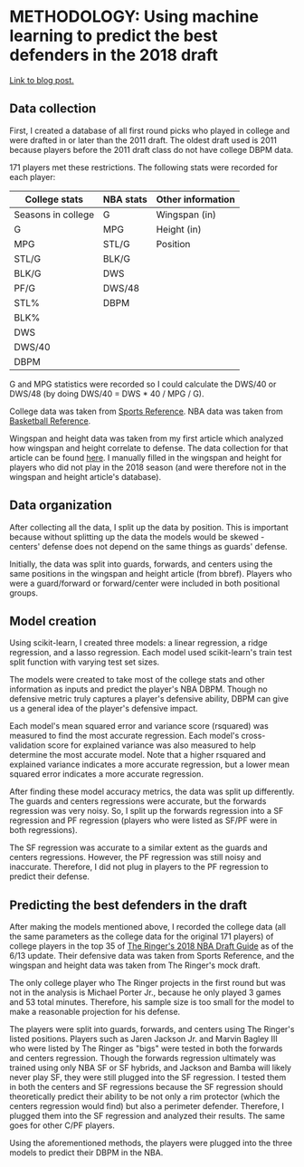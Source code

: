 # METHODOLOGY: Using machine learning to predict the best defenders in the 2018 draft

[Link to blog post.](https://dribbleanalytics.blogspot.com/2018/06/using-machine-learning-to-predict-best.html
)

## Data collection

First, I created a database of all first round picks who played in college and were drafted in or later than the 2011 draft. The oldest draft used is 2011 because players before the 2011 draft class do not have college DBPM data.

171 players met these restrictions. The following stats were recorded for each player:

| College stats | NBA stats | Other information |
| ------------- | ------------- | ------------- |
| Seasons in college | G | Wingspan (in) |
| G | MPG | Height (in) |
| MPG  | STL/G | Position |
| STL/G  | BLK/G |
| BLK/G  | DWS |
| PF/G  | DWS/48 |
| STL% | DBPM |
| BLK% | |
| DWS | |
| DWS/40 | |
| DBPM | |

G and MPG statistics were recorded so I could calculate the DWS/40 or DWS/48 (by doing DWS/40 = DWS * 40 / MPG / G).

College data was taken from [Sports Reference](http://sports-reference.com/cbb). NBA data was taken from [Basketball Reference](http://basketball-reference.com).

Wingspan and height data was taken from my first article which analyzed how wingspan and height correlate to defense. The data collection for that article can be found [here](https://github.com/dribbleanalytics/wingspan-height-defense). I manually filled in the wingspan and height for players who did not play in the 2018 season (and were therefore not in the wingspan and height article's database).

## Data organization

After collecting all the data, I split up the data by position. This is important because without splitting up the data the models would be skewed - centers' defense does not depend on the same things as guards' defense.

Initially, the data was split into guards, forwards, and centers using the same positions in the wingspan and height article (from bbref). Players who were a guard/forward or forward/center were included in both positional groups.

## Model creation

Using scikit-learn, I created three models: a linear regression, a ridge regression, and a lasso regression. Each model used scikit-learn's train test split function with varying test set sizes.

The models were created to take most of the college stats and other information as inputs and predict the player's NBA DBPM. Though no defensive metric truly captures a player's defensive ability, DBPM can give us a general idea of the player's defensive impact.

Each model's mean squared error and variance score (rsquared) was measured to find the most accurate regression. Each model's cross-validation score for explained variance was also measured to help determine the most accurate model. Note that a higher rsquared and explained variance indicates a more accurate regression, but a lower mean squared error indicates a more accurate regression.

After finding these model accuracy metrics, the data was split up differently. The guards and centers regressions were accurate, but the forwards regression was very noisy. So, I split up the forwards regression into a SF regression and PF regression (players who were listed as SF/PF were in both regressions).

The SF regression was accurate to a similar extent as the guards and centers regressions. However, the PF regression was still noisy and inaccurate. Therefore, I did not plug in players to the PF regression to predict their defense.

## Predicting the best defenders in the draft

After making the models mentioned above, I recorded the college data (all the same parameters as the college data for the original 171 players) of college players in the top 35 of [The Ringer's 2018 NBA Draft Guide](http://nbadraft.theringer.com) as of the 6/13 update. Their defensive data was taken from Sports Reference, and the wingspan and height data was taken from The Ringer's mock draft.

The only college player who The Ringer projects in the first round but was not in the analysis is Michael Porter Jr., because he only played 3 games and 53 total minutes. Therefore, his sample size is too small for the model to make a reasonable projection for his defense.

The players were split into guards, forwards, and centers using The Ringer's listed positions. Players such as Jaren Jackson Jr. and Marvin Bagley III who were listed by The Ringer as "bigs" were tested in both the forwards and centers regression. Though the forwards regression ultimately was trained using only NBA SF or SF hybrids, and Jackson and Bamba will likely never play SF, they were still plugged into the SF regression. I tested them in both the centers and SF regressions because the SF regression should theoretically predict their ability to be not only a rim protector (which the centers regression would find) but also a perimeter defender. Therefore, I plugged them into the SF regression and analyzed their results. The same goes for other C/PF players.

Using the aforementioned methods, the players were plugged into the three models to predict their DBPM in the NBA.

